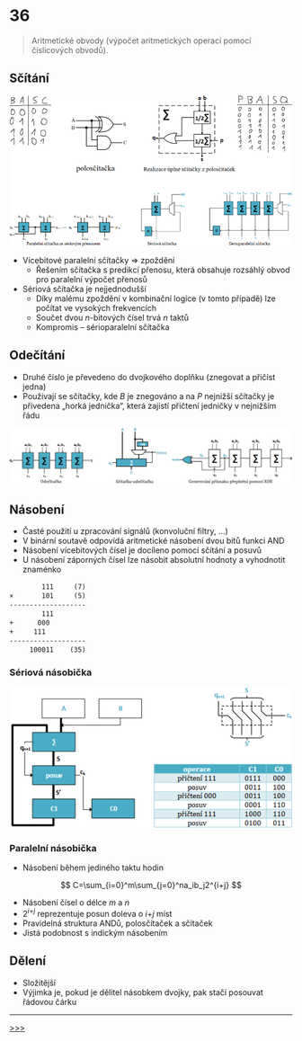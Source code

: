# 36

> Aritmetické obvody (výpočet aritmetických operací pomocí číslicových obvodů).

## Sčítání

![Sčítání](./MG/36_02.png)

* Vícebitové paralelní sčítačky ⇒ zpoždění
  * Řešením sčítačka s predikcí přenosu, která obsahuje rozsáhlý obvod pro paralelní výpočet přenosů
* Sériová sčítačka je nejjednodušší
  * Díky malému zpoždění v kombinační logice (v tomto případě) lze počítat ve vysokých frekvencích
  * Součet dvou _n_-bitových čísel trvá _n_ taktů
  * Kompromis – sérioparalelní sčítačka

## Odečítání

* Druhé číslo je převedeno do dvojkového doplňku (znegovat a přičíst jedna)
* Používají se sčítačky, kde _B_ je znegováno a na _P_ nejnižší sčítačky je přivedena „horká jednička“, která zajistí přičtení jedničky v nejnižším řádu

![Odečítání](./MG/36_03.png)

## Násobení

* Časté použití u zpracování signálů (konvoluční filtry, ...)
* V binární soutavě odpovídá aritmetické násobení dvou bitů funkci AND
* Násobení vícebitových čísel je docíleno pomocí sčítání a posuvů
* U násobení záporných čísel lze násobit absolutní hodnoty a vyhodnotit znaménko

```text
        111     (7)
×       101     (5)
-------------------
        111
+      000
+     111
-------------------
     100011    (35)
```

### Sériová násobička

![Sériová násobička](./MG/36_04.png)

### Paralelní násobička

* Násobení během jediného taktu hodin

$$
C=\sum_{i=0}^m\sum_{j=0}^na_ib_j2^{i+j}
$$

* Násobení čísel o délce _m_ a _n_
* 2<sup>_i_+_j_</sup> reprezentuje posun doleva o _i_+_j_ míst
* Pravidelná struktura ANDů, polosčítaček a sčítaček
* Jistá podobnost s indickým násobením

## Dělení

* Složitější
* Výjimka je, pokud je dělitel násobkem dvojky, pak stačí posouvat řádovou čárku

---
[>>>](./37.MD)

